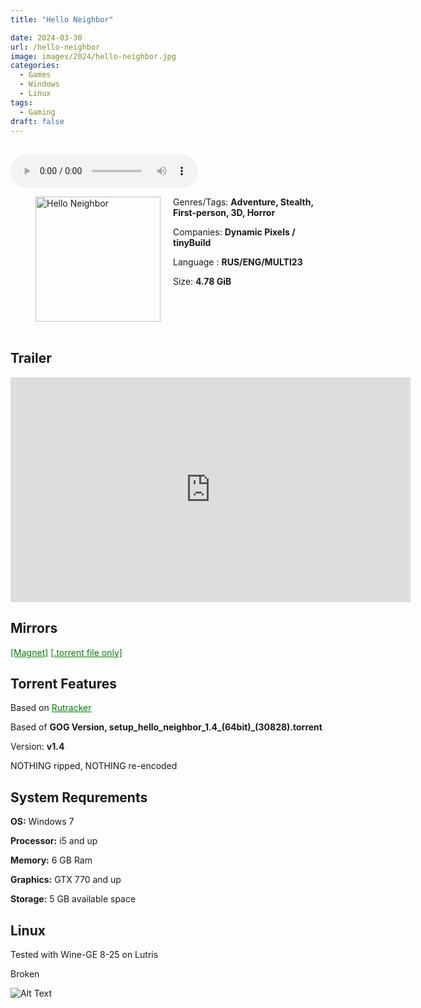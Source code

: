```yaml
---
title: "Hello Neighbor"

date: 2024-03-30
url: /hello-neighbor
image: images/2024/hello-neighbor.jpg
categories:
  - Games
  - Windows
  - Linux
tags:
  - Gaming
draft: false
---
```

##
<style>
  body.dark-mode,
  body.dark-mode main * {
    background: url('/images/2024/hello-neighbor.webp') center center fixed no-repeat;
    background-size: 100% 100%;
    background-size: cover;
    color: #f5f5f5;
  }
</style>
<script>
    document.addEventListener('DOMContentLoaded', function () {
        var body = document.body;
        var switcher = document.querySelector('.js-toggle');
                body.classList.add('dark-mode');
                // Save user preference in storage
                localStorage.setItem('darkMode', 'true');
            
        });
</script>

<audio controls autoplay>
  <source src="/audio/hello-neighbor.mp3" type="audio/mp3">
  Your browser does not support the audio tag.
</audio>


<figure style="float: left; margin-right: 20px;">
  <img src="/images/2024/hello-neighbor.jpg" alt="Hello Neighbor" style="width: 200px;">
</figure>

Genres/Tags: **Adventure, Stealth, First-person, 3D, Horror**

Companies: **Dynamic Pixels / tinyBuild**

Language : **RUS/ENG/MULTI23**

Size: **4.78 GiB**
# ⠀

## Trailer
<iframe width="640" height="360" src="https://www.youtube.com/embed/eut-ehTyUJs" title="Hello Neighbor - Announcement Trailer" frameborder="0" allow="accelerometer; autoplay; clipboard-write; encrypted-media; gyroscope; picture-in-picture; web-share" allowfullscreen></iframe>

## Mirrors
<a href="magnet:?xt=urn:btih:FQ6BZ327D2ASRGMH4WRSFLMWONK7MYAW&dn=Hello%20Neighbor" style="color: green;">[Magnet]</a>
<a href="https://www.dropbox.com/scl/fi/yg678lve8cca0xb63ghzn/Hello-Neighbor.torrent?rlkey=pkl8nopjeul5l06x7eljsiwyz&st=fjt2gl05&dl=1" style="color: green;">[.torrent file only]</a>
## Torrent Features
Based on <a href="https://rutracker.org/forum/viewtopic.php?t=5731313" style="color: green;">Rutracker</a>

Based of **GOG Version, setup_hello_neighbor_1.4_(64bit)_(30828).torrent**

Version: **v1.4**

NOTHING ripped, NOTHING re-encoded

## System Requrements
**OS:** Windows 7

**Processor:** i5 and up

**Memory:** 6 GB Ram

**Graphics:** GTX 770 and up

**Storage:** 5 GB available space

## Linux

Tested with Wine-GE 8-25 on Lutris

Broken

![Alt Text](/images/2024/broken.png)
